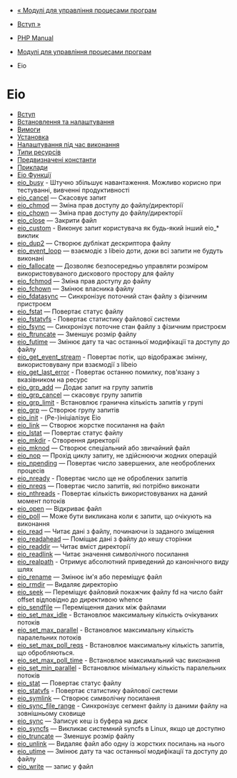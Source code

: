 - [« Модулі для управління процесами програм](refs.fileprocess.process.md)
- [Вступ »](intro.eio.md)

- [PHP Manual](index.md)
- [Модулі для управління процесами програм](refs.fileprocess.process.md)
- Eio

# Eio

- [Вступ](intro.eio.md)
- [Встановлення та налаштування](eio.setup.md)
- [Вимоги](eio.requirements.md)
- [Установка](eio.installation.md)
- [Налаштування під час виконання](eio.configuration.md)
- [Типи ресурсів](eio.resources.md)
- [Предвизначені константи](eio.constants.md)
- [Приклади](eio.examples.md)
- [Eio Функції](ref.eio.md)
- [eio_busy](function.eio-busy.md) - Штучно збільшує
навантаження. Можливо корисно при тестуванні, вивченні
продуктивності
- [eio_cancel](function.eio-cancel.md) — Скасовує запит
- [eio_chmod](function.eio-chmod.md) — Зміна прав доступу до
файлу/директорії
- [eio_chown](function.eio-chown.md) — Зміна прав доступу до
файлу/директорії
- [eio_close](function.eio-close.md) — Закрити файл
- [eio_custom](function.eio-custom.md) - Виконує
запит користувача як будь-який інший eio\_\* виклик
- [eio_dup2](function.eio-dup2.md) — Створює дублікат
дескриптора файлу
- [eio_event_loop](function.eio-event-loop.md) — взаємодіє
з libeio доти, доки всі запити не будуть виконані
- [eio_fallocate](function.eio-fallocate.md) — Дозволяє
безпосередньо управляти розміром використовуваного дискового простору
для файлу
- [eio_fchmod](function.eio-fchmod.md) — Зміна прав доступу
до файлу
- [eio_fchown](function.eio-fchown.md) — Змінює власника
файлу
- [eio_fdatasync](function.eio-fdatasync.md) — Синхронізує
поточний стан файлу з фізичним пристроєм
- [eio_fstat](function.eio-fstat.md) — Повертає статус файлу
- [eio_fstatvfs](function.eio-fstatvfs.md) - Повертає
статистику файлової системи
- [eio_fsync](function.eio-fsync.md) — Синхронізує поточне
стан файлу з фізичним пристроєм
- [eio_ftruncate](function.eio-ftruncate.md) — Зменшує розмір
файлу
- [eio_futime](function.eio-futime.md) — Змінює дату та час
останньої модифікації та доступу до файлу
- [eio_get_event_stream](function.eio-get-event-stream.md) -
Повертає потік, що відображає змінну, використовувану при
взаємодії з libeio
- [eio_get_last_error](function.eio-get-last-error.md) -
Повертає останню помилку, пов'язану з вказівником на ресурс
- [eio_grp_add](function.eio-grp-add.md) — Додає запит на
групу запитів
- [eio_grp_cancel](function.eio-grp-cancel.md) — скасовує групу
запитів
- [eio_grp_limit](function.eio-grp-limit.md) - Встановлює
гранична кількість запитів у групі
- [eio_grp](function.eio-grp.md) — Створює групу запитів
- [eio_init](function.eio-init.md) - (Ре-)ініціалізує Eio
- [eio_link](function.eio-link.md) — Створює жорстке посилання на
файл
- [eio_lstat](function.eio-lstat.md) — Повертає статус файлу
- [eio_mkdir](function.eio-mkdir.md) - Створення директорії
- [eio_mknod](function.eio-mknod.md) — Створює спеціальний або
звичайний файл
- [eio_nop](function.eio-nop.md) — Прохід циклу запиту, не
здійснюючи жодних операцій
- [eio_npending](function.eio-npending.md) — Повертає число
завершених, але необроблених процесів
- [eio_nready](function.eio-nready.md) - Повертає число ще не
оброблених запитів
- [eio_nreqs](function.eio-nreqs.md) — Повертає число
запитів, які потрібно виконати
- [eio_nthreads](function.eio-nthreads.md) - Повертає
кількість використовуваних на даний момент потоків
- [eio_open](function.eio-open.md) — Відкриває файл
- [eio_poll](function.eio-poll.md) — Може бути викликана коли
є запити, що очікують на виконання
- [eio_read](function.eio-read.md) — Читає дані з файлу,
починаючи із заданого зміщення
- [eio_readahead](function.eio-readahead.md) — Поміщає дані
з файлу до кешу сторінки
- [eio_readdir](function.eio-readdir.md) — Читає вміст
директорії
- [eio_readlink](function.eio-readlink.md) — Читає значення
символічного посилання
- [eio_realpath](function.eio-realpath.md) - Отримує абсолютний
приведений до канонічного виду шлях
- [eio_rename](function.eio-rename.md) — Змінює ім'я або
переміщує файл
- [eio_rmdir](function.eio-rmdir.md) — Видаляє директорію
- [eio_seek](function.eio-seek.md) — Переміщує файловий
покажчик файлу fd на число байт offset відповідно до
директивою whence
- [eio_sendfile](function.eio-sendfile.md) — Переміщення даних
між файлами
- [eio_set_max_idle](function.eio-set-max-idle.md) -
Встановлює максимальну кількість очікуваних потоків
- [eio_set_max_parallel](function.eio-set-max-parallel.md) -
Встановлює максимальну кількість паралельних потоків
- [eio_set_max_poll_reqs](function.eio-set-max-poll-reqs.md) -
Встановлює максимальну кількість запитів, що обробляються.
- [eio_set_max_poll_time](function.eio-set-max-poll-time.md) -
Встановлює максимальний час виконання
- [eio_set_min_parallel](function.eio-set-min-parallel.md) -
Встановлює мінімальну кількість паралельних потоків
- [eio_stat](function.eio-stat.md) — Повертає статус файлу
- [eio_statvfs](function.eio-statvfs.md) - Повертає статистику
файлової системи
- [eio_symlink](function.eio-symlink.md) — Створює символічну
посилання
- [eio_sync_file_range](function.eio-sync-file-range.md) -
Синхронізує сегмент файлу із даними файлу на зовнішньому
сховище
- [eio_sync](function.eio-sync.md) — Записує кеш із буфера на
диск
- [eio_syncfs](function.eio-syncfs.md) — Викликає системний
syncfs в Linux, якщо це доступно
- [eio_truncate](function.eio-truncate.md) — Зменшує розмір
файлу
- [eio_unlink](function.eio-unlink.md) — Видаляє файл або одну
із жорстких посилань на нього
- [eio_utime](function.eio-utime.md) — Змінює дату та час
останньої модифікації та доступу до файлу
- [eio_write](function.eio-write.md) — запис у файл
